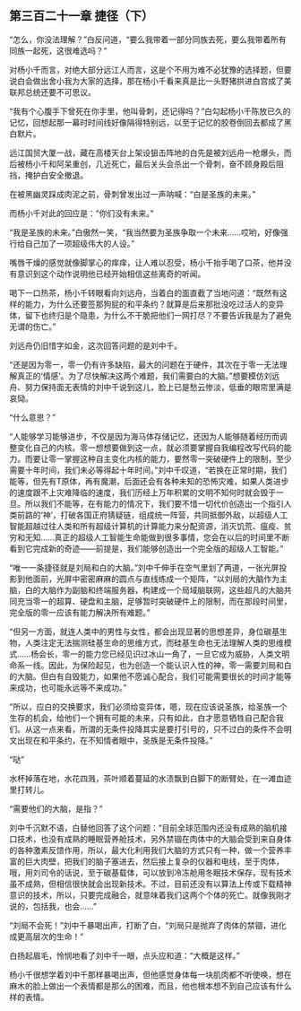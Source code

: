 ## 第三百二十一章 捷径（下）
“怎么，你没法理解？”白反问道，“要么我带着一部分同族去死，要么我带着所有同族一起死，这很难选吗？”

对杨小千而言，对绝大部分远江人而言，这是个不用为难不必犹豫的选择题，但要说白会做出舍小我为大家的选择，那在杨小千看来真是比一头野猪拱进白宫成了美联邦总统还要不可思议。

“我有个心腹手下曾死在你手里，他叫骨刺，还记得吗？”白勾起杨小千陈放已久的记忆，回想起那一幕时时间线好像隔得特别远，以至于记忆的胶卷倒回去都成了黑白默片。

远江国贸大厦一战，藏在高楼天台上架设狙击阵地的白先是被刘远舟一枪爆头，而后被杨小千和阿呆重创，几近死亡，最后关头会杀出一个骨刺，奋不顾身殿后阻挡，掩护白安全撤退。

在被黑幽灵踩成肉泥之前，骨刺曾发出过一声呐喊：“白是圣族的未来。”

而杨小千对此的回应是：“你们没有未来。”

“我是圣族的未来。”白傲然一笑，“我当然要为圣族争取一个未来……哎哟，好像强行给自己加了一项超级伟大的人设。”

嘴唇干燥的感觉就像脚掌心的痒痒，让人难以忍受，杨小千抬手喝了口茶，他并没有意识到这个动作说明他已经开始相信这些离奇的听闻。

喝下一口热茶，杨小千转眼看向刘远舟，当着白的面直截了当地问道：“既然有这样的能力，为什么还要签那狗屁的和平条约？就算是后来那批没吃过活人的变异体，留下也终归是个隐患，为什么不干脆把他们一网打尽？不要告诉我是为了避免无谓的伤亡。”

刘远舟仍旧惜字如金，这次回答问题的是刘中千。

“还是因为零一，零一仍有许多缺陷，最大的问题在于硬件，其次在于零一无法理解真正的‘情感’。为了尽快解决这两个难题，我们需要白的大脑。”想要模仿刘远舟、努力保持面无表情的刘中千说到这儿，脸上已是愁云惨淡，低垂的眼帘里满是哀恸。

“什么意思？”

“人能够学习能够进步，不仅是因为海马体存储记忆，还因为人能够随着经历而调整变化自己的内核。零一想想要做到这一点，就必须要掌握自我编程改写代码的能力。而要让零一掌握这种自主变化内核的能力，要然零一突破硬件上的限制，至少需要十年时间，我们未必等得起十年时间。”刘中千叹道，“若换在正常时期，我们能等，但先有T原体，再有魔潮，后面还会有各种未知的恐怖灾难，如果人类进步的速度跟不上灾难降临的速度，我们历经上万年积累的文明不知何时就会毁于一旦。所以我们不能等，在有能力的情况下，我们要不惜一切代价创造出一个指引人类前路的‘神’，打破各国正府猜疑链，组成统一阵营，共同抵御外敌，以超级人工智能超越过往人类和所有超级计算机的计算能力来分配资源，消灭饥荒、瘟疫、贫穷和无知……真正的超级人工智能生命能做到很多事情，您会在以后的时间里不断看到它完成新的奇迹——前提是，我们能够创造出一个完全版的超级人工智能。”

“唯一一条捷径就是刘局和白的大脑。”刘中千伸手在空气里划了两道，一张光屏投影到他面前，光屏中密密麻麻的圆点与直线练成一个矩阵，“以刘局的大脑作为主脑，白的大脑作为副脑和终端服务器，构建成一个局域脑联网，这些超凡的大脑共同充当零一的超算、硬盘和主脑，足够暂时突破硬件上的限制，而在那段时间里，完全版的零一应该有能力解决所有难题。”

“但另一方面，就连人类中的男性与女性，都会出现显著的思想差异，身位碳基生物，人类注定无法揣测硅基生命的思维方式，而硅基生命也无法理解人类的思维模式……杨会长，零一的能力您已经见识过冰山一角了，一旦它成为威胁，人类文明命系一线。因此，为保险起见，也为创造一个能认识人性的神，零一需要刘局和白的大脑。但白有自毁能力，如果他不愿诚心配合，我们可能需要很长的时间才能等来成功，也可能永远等不来成功。”

“所以，应白的交换要求，我们必须给变异体，嗯，现在应该说圣族，给圣族一个生存的机会，给他们一个拥有可能的未来，只有如此，白才愿意牺牲自己配合我们。从这一点来看，所谓的无条件投降其实是要打引号的，只不过白的条件不会明文出现在和平条约，在不知情者眼中，圣族是无条件投降。”

“哒”

水杯掉落在地，水花四溅，茶叶顺着蔓延的水渍飘到白脚下的断臂处，在一滩血迹里打转儿。

“需要他们的大脑，是指？”

刘中千沉默不语，白替他回答了这个问题：“目前全球范围内还没有成熟的脑机接口技术，也没有成熟的睡眠营养舱技术，另外禁锢在肉体中的大脑会受到来自身体的各种激素反馈作用，所以，最大化利用我们大脑的方式只有一种，做一个营养丰富的巨大肉壁，把我们的脑子塞进去，然后接上复杂的仪器和电线，至于肉体，哦，用刘司令的话说，至于碳基载体，可以放到冷冻舱用冬眠技术保存，现有技术虽不成熟，但相信很快就会出现新技术。不过，目前还没有以算法上传或下载精神意识的技术，所以，只要完成融合，就意味着我们这两个个体的死亡。就像我刚才说的，包括我，也会……”

“刘局不会死！”刘中千暴喝出声，打断了白，“刘局只是抛弃了肉体的禁锢，进化成更高层次的生命！”

白扬起眉毛，怜悯地看了刘中千一眼，点头应和道：“大概是这样。”

杨小千很想学着刘中千那样暴喝出声，但他感觉身体每一块肌肉都不听使唤，想在麻木的脸上做出一个表情都是那么的困难，而且，他也根本想不到自己应该有什么样的表情。

